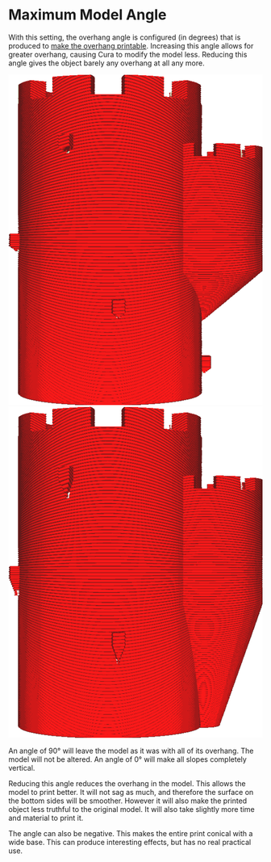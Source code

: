 Maximum Model Angle
====
With this setting, the overhang angle is configured (in degrees) that is produced to [make the overhang printable](conical_overhang_enabled.md). Increasing this angle allows for greater overhang, causing Cura to modify the model less. Reducing this angle gives the object barely any overhang at all any more.

<!--screenshot {
"image_path": "conical_overhang_enabled_enabled.png",
"models": [{"script": "castle.scad"}],
"camera_position": [0, 189, 25],
"settings": {
    "conical_overhang_enabled": true,
    "conical_overhang_angle": 50
},
"colours": 8
}-->
<!--screenshot {
"image_path": "conical_overhang_angle_20.png",
"models": [{"script": "castle.scad"}],
"camera_position": [0, 189, 25],
"settings": {
    "conical_overhang_enabled": true,
    "conical_overhang_angle": 20
},
"colours": 8
}-->
![A maximum model angle of 50°](images/conical_overhang_enabled_enabled.png)
![A maximum model angle of 20°](images/conical_overhang_angle_20.png)

An angle of 90° will leave the model as it was with all of its overhang. The model will not be altered. An angle of 0° will make all slopes completely vertical.

Reducing this angle reduces the overhang in the model. This allows the model to print better. It will not sag as much, and therefore the surface on the bottom sides will be smoother. However it will also make the printed object less truthful to the original model. It will also take slightly more time and material to print it.

The angle can also be negative. This makes the entire print conical with a wide base. This can produce interesting effects, but has no real practical use.